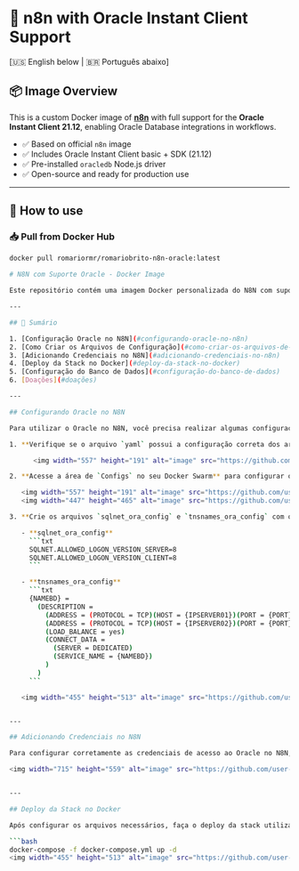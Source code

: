 # 🚀 n8n with Oracle Instant Client Support

[🇺🇸 English below | 🇧🇷 Português abaixo]

## 📦 Image Overview

This is a custom Docker image of **[n8n](https://n8n.io/)** with full support for the **Oracle Instant Client 21.12**, enabling Oracle Database integrations in workflows.

- ✅ Based on official `n8n` image
- ✅ Includes Oracle Instant Client basic + SDK (21.12)
- ✅ Pre-installed `oracledb` Node.js driver
- ✅ Open-source and ready for production use

---

## 🐳 How to use

### 📥 Pull from Docker Hub

```bash
docker pull romariormr/romariobrito-n8n-oracle:latest

# N8N com Suporte Oracle - Docker Image

Este repositório contém uma imagem Docker personalizada do N8N com suporte para o Oracle Database. Siga as etapas abaixo para configurar e utilizar corretamente o ambiente.

---

## 📝 Sumário

1. [Configuração Oracle no N8N](#configurando-oracle-no-n8n)
2. [Como Criar os Arquivos de Configuração](#como-criar-os-arquivos-de-configuração)
3. [Adicionando Credenciais no N8N](#adicionando-credenciais-no-n8n)
4. [Deploy da Stack no Docker](#deploy-da-stack-no-docker)
5. [Configuração do Banco de Dados](#configuração-do-banco-de-dados)
6. [Doações](#doações)

---

## Configurando Oracle no N8N

Para utilizar o Oracle no N8N, você precisa realizar algumas configurações no seu ambiente Docker. Siga os passos abaixo:

1. **Verifique se o arquivo `yaml` possui a configuração correta dos arquivos `sqlnet.ora` e `tnsnames.ora`**.

      <img width="557" height="191" alt="image" src="https://github.com/user-attachments/assets/36bb1155-eb74-4802-9170-627c94ac3776" />

2. **Acesse a área de `Configs` no seu Docker Swarm** para configurar os arquivos necessários.

   <img width="557" height="191" alt="image" src="https://github.com/user-attachments/assets/36bb1155-eb74-4802-9170-627c94ac3776" />
   <img width="447" height="465" alt="image" src="https://github.com/user-attachments/assets/9a31d803-4a2a-443d-815f-1d0ac920e6e0" />

3. **Crie os arquivos `sqlnet_ora_config` e `tnsnames_ora_config` com os seguintes conteúdos**:

   - **sqlnet_ora_config**
     ```txt
     SQLNET.ALLOWED_LOGON_VERSION_SERVER=8
     SQLNET.ALLOWED_LOGON_VERSION_CLIENT=8
     ```

   - **tnsnames_ora_config**
     ```txt
     {NAMEBD} =
       (DESCRIPTION =
         (ADDRESS = (PROTOCOL = TCP)(HOST = {IPSERVER01})(PORT = {PORT}))
         (ADDRESS = (PROTOCOL = TCP)(HOST = {IPSERVER02})(PORT = {PORT}))
         (LOAD_BALANCE = yes)
         (CONNECT_DATA =
           (SERVER = DEDICATED)
           (SERVICE_NAME = {NAMEBD})
         )
       )
     ```

   <img width="455" height="513" alt="image" src="https://github.com/user-attachments/assets/3d143573-d883-4a31-b9f1-38772e5002f0" />


---

## Adicionando Credenciais no N8N

Para configurar corretamente as credenciais de acesso ao Oracle no N8N, acesse a interface de configuração de credenciais e adicione as informações do banco de dados:

<img width="715" height="559" alt="image" src="https://github.com/user-attachments/assets/3e839f0c-e317-4b27-93ca-399054cfe12f" />


---

## Deploy da Stack no Docker

Após configurar os arquivos necessários, faça o deploy da stack utilizando o Docker Compose:

```bash
docker-compose -f docker-compose.yml up -d
<img width="455" height="513" alt="image" src="https://github.com/user-attachments/assets/3d143573-d883-4a31-b9f1-38772e5002f0" />
